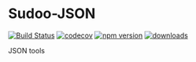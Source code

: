 # Sudoo-JSON

[![Build Status](https://travis-ci.com/SudoDotDog/Sudoo-Json.svg?branch=master)](https://travis-ci.com/SudoDotDog/Sudoo-Json)
[![codecov](https://codecov.io/gh/SudoDotDog/Sudoo-Json/branch/master/graph/badge.svg)](https://codecov.io/gh/SudoDotDog/Sudoo-Json)
[![npm version](https://badge.fury.io/js/%40sudoo%2Fjson.svg)](https://badge.fury.io/js/%40sudoo%2Fjson)
[![downloads](https://img.shields.io/npm/dm/@sudoo/json.svg)](https://www.npmjs.com/package/@sudoo/json)

JSON tools
